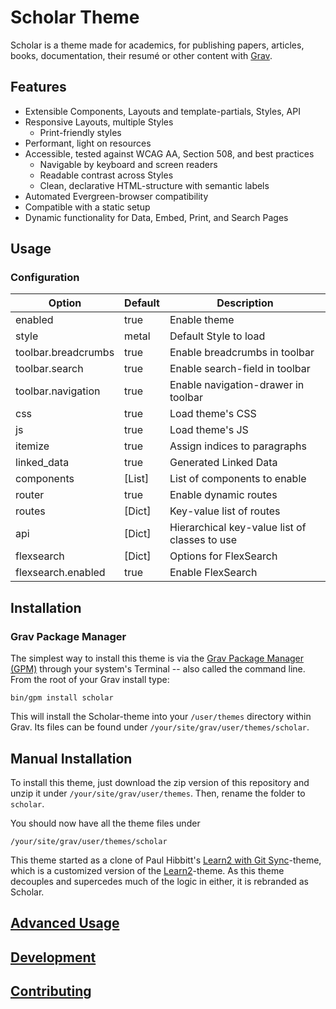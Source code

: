 # Scholar Theme

Scholar is a theme made for academics, for publishing papers, articles, books, documentation, their resumé or other content with [Grav](https://getgrav.org/).

## Features

- Extensible Components, Layouts and template-partials, Styles, API
- Responsive Layouts, multiple Styles
  - Print-friendly styles
- Performant, light on resources
- Accessible, tested against WCAG AA, Section 508, and best practices
  - Navigable by keyboard and screen readers
  - Readable contrast across Styles
  - Clean, declarative HTML-structure with semantic labels
- Automated Evergreen-browser compatibility
- Compatible with a static setup
- Dynamic functionality for Data, Embed, Print, and Search Pages

## Usage

### Configuration

| Option              | Default | Description                                   |
|---------------------|---------|-----------------------------------------------|
| enabled             | true    | Enable theme                                  |
| style               | metal   | Default Style to load                         |
| toolbar.breadcrumbs | true    | Enable breadcrumbs in toolbar                 |
| toolbar.search      | true    | Enable search-field in toolbar                |
| toolbar.navigation  | true    | Enable navigation-drawer in toolbar           |
| css                 | true    | Load theme's CSS                              |
| js                  | true    | Load theme's JS                               |
| itemize             | true    | Assign indices to paragraphs                  |
| linked_data         | true    | Generated Linked Data                         |
| components          | [List]  | List of components to enable                  |
| router              | true    | Enable dynamic routes                         |
| routes              | [Dict]  | Key-value list of routes                      |
| api                 | [Dict]  | Hierarchical key-value list of classes to use |
| flexsearch          | [Dict]  | Options for FlexSearch                        |
| flexsearch.enabled  | true    | Enable FlexSearch                             |

## Installation

### Grav Package Manager

The simplest way to install this theme is via the [Grav Package Manager (GPM)](http://learn.getgrav.org/advanced/grav-gpm) through your system's Terminal -- also called the command line. From the root of your Grav install type:

    bin/gpm install scholar

This will install the Scholar-theme into your `/user/themes` directory within Grav. Its files can be found under `/your/site/grav/user/themes/scholar`.

## Manual Installation

To install this theme, just download the zip version of this repository and unzip it under `/your/site/grav/user/themes`. Then, rename the folder to `scholar`.

You should now have all the theme files under

    /your/site/grav/user/themes/scholar

This theme started as a clone of Paul Hibbitt's [Learn2 with Git Sync](https://github.com/hibbitts-design/grav-theme-learn2-git-sync)-theme, which is a customized version of the [Learn2](https://github.com/getgrav/grav-theme-learn2)-theme. As this theme decouples and supercedes much of the logic in either, it is rebranded as Scholar.

## [Advanced Usage](https://github.com/OleVik/grav-theme-scholar/blob/master/ADVANCED.md)

## [Development](https://github.com/OleVik/grav-theme-scholar/blob/master/DEVELOPMENT.md)

## [Contributing](https://github.com/OleVik/grav-theme-scholar/blob/master/CONTRIBUTING.md)
